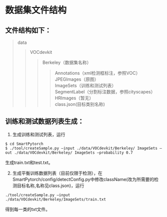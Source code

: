 # 数据集文件结构
## 文件结构如下：
> data
> > VOCdevkit
> > > Berkeley（数据集名称）
> > > > Annotations（xml检测框标注，参照VOC）\
> > > > JPEGImages（原图）\
> > > > ImageSets（训练和测试列表）\
> > > > SegmentLabel（分割标注数据，参照cityscapes）\
> > > > HRImages（暂无）\
> > > > class.json(目标类别名称)

## 训练和测试数据列表生成：
1. 生成训练和测试列表，运行
```
$ cd SmartPytorch
$ ./tool/createSample.py –input ./data/VOCdevkit/Berkeley/ ImageSets –out ./data/VOCdevkit/Berkeley/ ImageSets –probability 0.7
```
生成train.txt和test.txt。

2. 生成平衡训练数据列表（目前仅限于检测），在SmartPytorch/config/detectConfig.py中修改className(改为所需要的检测目标名称,名称见class.json)，运行
```
./tool/createSample.py –input ./data/VOCdevkit/Berkeley/ImageSets/train.txt
```
得到每一类的txt文件。